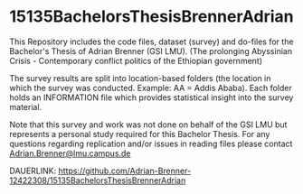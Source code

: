 # 15135BachelorsThesisBrennerAdrian

This Repository includes the code files, dataset (survey) and do-files for the Bachelor's Thesis of Adrian Brenner (GSI LMU). (The prolonging Abyssinian Crisis - Contemporary conflict politics of the Ethiopian government)

The survey results are split into location-based folders (the location in which the survey was conducted. Example: AA = Addis Ababa). Each folder holds an INFORMATION file which provides statistical insight into the survey material. 

Note that this survey and work was not done on behalf of the GSI LMU but represents a personal study required for this Bachelor Thesis. For any questions regarding replication and/or issues in reading files please contact Adrian.Brenner@lmu.campus.de

DAUERLINK: https://github.com/Adrian-Brenner-12422308/15135BachelorsThesisBrennerAdrian
